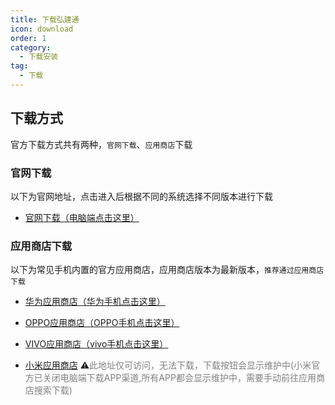 ```yaml
---
title: 下载弘建通
icon: download
order: 1
category:
  - 下载安装
tag:
  - 下载
---
```


## 下载方式
官方下载方式共有两种，`官网下载`、`应用商店`下载

### 官网下载
以下为官网地址，点击进入后根据不同的系统选择不同版本进行下载
- [官网下载（电脑端点击这里）](https://www.hulifeng.cn)

### 应用商店下载
以下为常见手机内置的官方应用商店，应用商店版本为最新版本，`推荐通过应用商店下载`

- [华为应用商店（华为手机点击这里）](https://url.cloud.huawei.com/v6pF2OdoyI)

- [OPPO应用商店（OPPO手机点击这里）](https://url.cloud.huawei.com/v6pF2OdoyI)

- [VIVO应用商店（vivo手机点击这里）](https://url.cloud.huawei.com/v6pF2OdoyI)

- [小米应用商店](https://app.mi.com/details?id=com.hy.hjt) ⚠️<font color="#808080">此地址仅可访问，无法下载，下载按钮会显示维护中(小米官方已关闭电脑端下载APP渠道,所有APP都会显示维护中，需要手动前往应用商店搜索下载)</font>
